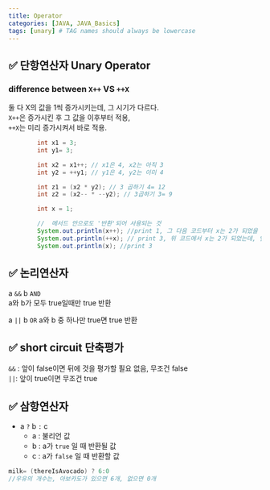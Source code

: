 ```yaml
---
title: Operator
categories: [JAVA, JAVA_Basics]
tags: [unary] # TAG names should always be lowercase
---
```


## ✅ 단항연산자 Unary Operator

### difference between `X++` VS `++X`

둘 다 X의 값을 1씩 증가시키는데, 그 시기가 다르다. <br>
`X++`은 증가시킨 후 그 값을 이후부터 적용, <br>
`++X`는 미리 증가시켜서 바로 적용. <br>

```java
        int x1 = 3;
        int y1= 3;

        int x2 = x1++; // x1은 4, x2는 아직 3
        int y2 = ++y1; // y1은 4, y2는 이미 4

        int z1 = (x2 * y2); // 3 곱하기 4= 12
        int z2 = (x2-- * --y2); // 3곱하기 3= 9

```

```java
		int x = 1;

        //  메서드 안으로도 '반환'되어 사용되는 것
        System.out.println(x++); //print 1, 그 다음 코드부터 x는 2가 되었을 것
        System.out.println(++x); // print 3, 위 코드에서 x는 2가 되었는데, 앞에 ++이 붙으면 바로 1씩 증가시켜 적용
        System.out.println(x); //print 3
```

## ✅ 논리연산자

a `&&` b `AND` <br>
a와 b가 모두 true일때만 true 반환 <br>

a `||` b `OR`
a와 b 중 하나만 true면 true 반환 <br>

## ✅ short circuit 단축평가

`&&` : 앞이 false이면 뒤에 것을 평가할 필요 없음, 무조건 false <br>
`||`: 앞이 true이면 무조건 true <br>

## ✅ 삼항연산자

- a `?` b `:` c <br>
  - a : 불리언 값 <br>
  - b : a가 `true` 일 때 반환될 값 <br>
  - c : a가 `false` 일 때 반환할 값 <br>

```java
milk= (thereIsAvocado) ? 6:0
//우유의 개수는, 아보카도가 있으면 6개, 없으면 0개
```
